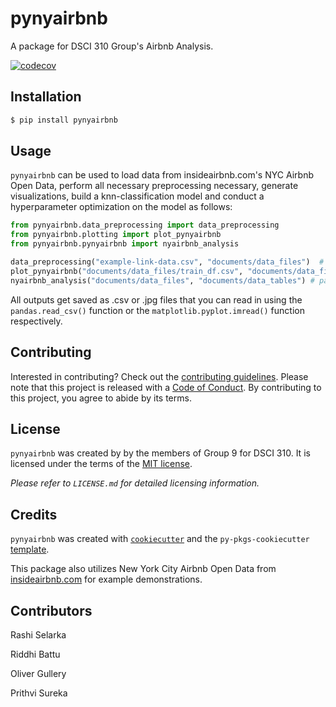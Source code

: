 # pynyairbnb

A package for DSCI 310 Group's Airbnb Analysis.

[![codecov](https://codecov.io/gh/DSCI-310-2024/pynyairbnb/graph/badge.svg?token=duRYHnZQ12)](https://codecov.io/gh/DSCI-310-2024/pynyairbnb)

## Installation

```bash
$ pip install pynyairbnb
```

## Usage

`pynyairbnb` can be used to load data from insideairbnb.com's NYC Airbnb Open Data, perform all necessary preprocessing necessary, generate visualizations, build a knn-classification model and conduct a hyperparameter optimization on the model as follows:

```python
from pynyairbnb.data_preprocessing import data_preprocessing
from pynyairbnb.plotting import plot_pynyairbnb
from pynyairbnb.pynyairbnb import nyairbnb_analysis

data_preprocessing("example-link-data.csv", "documents/data_files")  # url to your data and path to save your data
plot_pynyairbnb("documents/data_files/train_df.csv", "documents/data_figures", "documents/data_tables") # path to data files and output paths to save figures and tables
nyairbnb_analysis("documents/data_files", "documents/data_tables") # path to data files and output path to save tables
```

All outputs get saved as .csv or .jpg files that you can read in using the `pandas.read_csv()` function or the `matplotlib.pyplot.imread()` function respectively.

## Contributing

Interested in contributing? Check out the [contributing guidelines](./CONTRIBUTING.md). Please note that this project is released with a [Code of Conduct](./CODE_OF_CONDUCT.md). By contributing to this project, you agree to abide by its terms.

## License

`pynyairbnb` was created by by the members of Group 9 for DSCI 310. It is licensed under the terms of the [MIT license](./LICENSE).

_Please refer to `LICENSE.md` for detailed licensing information._

## Credits

`pynyairbnb` was created with [`cookiecutter`](https://cookiecutter.readthedocs.io/en/latest/) and the `py-pkgs-cookiecutter` [template](https://github.com/py-pkgs/py-pkgs-cookiecutter).

This package also utilizes New York City Airbnb Open Data from [insideairbnb.com](http://insideairbnb.com/get-the-data/) for example demonstrations.

## Contributors

Rashi Selarka

Riddhi Battu

Oliver Gullery

Prithvi Sureka
